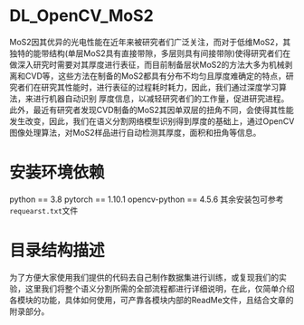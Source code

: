 # DL_OpenCV_MoS2
MoS2因其优异的光电性能在近年来被研究者们广泛关注，而对于低维MoS2，其独特的能带结构(单层MoS2具有直接带隙，多层则具有间接带隙)使得研究者们在做深入研究时需要对其厚度进行表征，而目前制备层状MoS2的方法大多为机械剥离和CVD等，这些方法在制备的MoS2都具有分布不均匀且厚度难确定的特点，研究者们在研究其性能时，进行表征的过程耗时耗力，因此，我们通过深度学习算法，来进行机器自动识别
厚度信息，以减轻研究者们的工作量，促进研究进程。此外，最近有研究者发现CVD制备的MoS2其因单双层的扭角不同，会使得其性能发生改变，因此，我们在语义分割网络模型识别得到厚度的基础上，通过OpenCV图像处理算法，对MoS2样品进行自动检测其厚度，面积和扭角等信息。

# 安装环境依赖
python == 3.8
pytorch == 1.10.1
opencv-python == 4.5.6
其余安装包可参考```requearst.txt```文件

# 目录结构描述
为了方便大家使用我们提供的代码去自己制作数据集进行训练，或复现我们的实验，这里我们将整个语义分割所需的全部流程都进行详细说明，在此，仅简单介绍各模块的功能，具体如何使用，可产靠各模块内部的ReadMe文件，且结合文章的附录部分。


